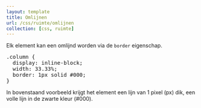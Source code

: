 ```yaml
---
layout: template
title: Omlijnen
url: /css/ruimte/omlijnen
collection: [css, ruimte]
---							
```

<p>Elk element kan een omlijnd worden via de&nbsp;<code>border</code>&nbsp;eigenschap.</p>

<pre data-enlighter-theme="beyond" data-enlighter-language="css">
.column {
  display: inline-block;
  width: 33.33%;
  border: 1px solid #000;
}
</pre>

<p>In bovenstaand voorbeeld krijgt het element een lijn van 1 pixel (px) dik, een volle lijn in de zwarte kleur (#000).</p>
